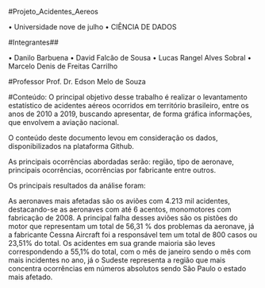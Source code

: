 #Projeto_Acidentes_Aereos

•	Universidade nove de julho
•	CIÊNCIA DE DADOS

#Integrantes##

•	Danilo Barbuena
•	David Falcão de Sousa
•	Lucas Rangel Alves Sobral
•	Marcelo Denis de Freitas Carrilho



#Professor
Prof. Dr. Edson Melo de Souza

#Conteúdo:
O principal objetivo desse trabalho é realizar o levantamento estatístico de acidentes aéreos ocorridos em território brasileiro, entre os anos de 2010 a 2019, buscando apresentar, de forma gráfica informações, que envolvem a aviação nacional.

O conteúdo deste documento levou em consideração os dados, disponibilizados na plataforma Github.

As principais ocorrências abordadas serão: região, tipo de aeronave, principais ocorrências, ocorrências por fabricante entre outros.

Os principais resultados da análise foram:

As aeronaves mais afetadas são os aviões com 4.213 mil acidentes, destacando-se as aeronaves com até 6 acentos, monomotores com fabricação de 2008.
A principal falha desses aviões são os pistões do motor que representam um total de 56,31 % dos problemas da aeronave, já a fabricante Cessna Aircraft foi a responsável tem um total de 800 casos ou 23,51% do total.
Os acidentes em sua grande maioria são leves correspondendo a 55,1% do total, com o mês de janeiro sendo o mês com mais incidentes no ano, já o Sudeste representa a região que mais concentra ocorrências em números absolutos sendo São Paulo o estado mais afetado.
